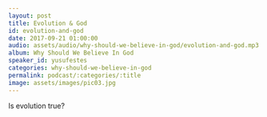 ```yaml
---
layout: post
title: Evolution & God
id: evolution-and-god
date: 2017-09-21 01:00:00
audio: assets/audio/why-should-we-believe-in-god/evolution-and-god.mp3
album: Why Should We Believe In God
speaker_id: yusufestes 
categories: why-should-we-believe-in-god
permalink: podcast/:categories/:title
image: assets/images/pic03.jpg
---
```


Is evolution true?
